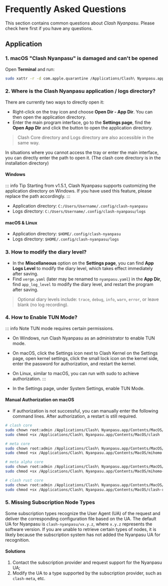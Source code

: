 # Frequently Asked Questions

This section contains common questions about _Clash Nyanpasu_.
Please check here first if you have any questions.

## Application

### 1. macOS "Clash Nyanpasu" is damaged and can't be opened

Open **Terminal** and run:

```bash
sudo xattr -r -d com.apple.quarantine /Applications/Clash\ Nyanpasu.app
```

### 2. Where is the Clash Nyanpasu application / logs directory?

There are currently two ways to directly open it:

- Right-click on the tray icon and choose **Open Dir - App Dir**. You can then open the application directory.
- Enter the main program interface, go to the **Settings page**, find the **Open App Dir** and click the button to open the application directory.

> Clash Core directory and Logs directory are also accessible in the same way.

In situations where you cannot access the tray or enter the main interface, you can directly enter the path to open it. (The clash core directory is in the installation directory)

#### Windows

::: info Tip
Starting from v1.5.1, Clash Nyanpasu supports customizing the application directory on Windows. If you have used this feature, please replace the path accordingly.
:::

- Application directory: `C:/Users/Username/.config/clash-nyanpasu`
- Logs directory: `C:/Users/Username/.config/clash-nyanpasu/logs`

#### macOS & Linux

- Application directory: `$HOME/.config/clash-nyanpasu`
- Logs directory: `$HOME/.config/clash-nyanpasu/logs`

### 3. How to modify the diary level?

- In the **Miscellaneous** option on the **Settings page**, you can find **App Logs Level** to modify the diary level, which takes effect immediately after saving.
- Find `verge.yaml` (later may be renamed to `nyanpasu.yaml`) in the **App Dir**, find `app_log_level` to modify the diary level, and restart the program after saving.

> Optional diary levels include: `trace`, `debug`, `info`, `warn`, `error`, or leave blank (no log recording).

### 4. How to Enable TUN Mode?

::: info Note
TUN mode requires certain permissions.

- On Windows, run Clash Nyanpasu as an administrator to enable TUN mode.
- On macOS, click the Settings icon next to Clash Kernel on the Settings page, open kernel settings, click the small lock icon on the kernel side, enter the password for authorization, and restart the kernel.
- On Linux, similar to macOS, you can run with sudo to achieve authorization.
  :::

- In the Settings page, under System Settings, enable TUN Mode.

#### Manual Authorization on macOS

- If authorization is not successful, you can manually enter the following command lines. After authorization, a restart is still required.

```bash
# clash core
sudo chown root:admin /Applications/Clash\ Nyanpasu.app/Contents/MacOS/clash
sudo chmod +sx /Applications/Clash\ Nyanpasu.app/Contents/MacOS/clash

# meta core
sudo chown root:admin /Applications/Clash\ Nyanpasu.app/Contents/MacOS/mihomo
sudo chmod +sx /Applications/Clash\ Nyanpasu.app/Contents/MacOS/mihomo

# meta alpha core
sudo chown root:admin /Applications/Clash\ Nyanpasu.app/Contents/MacOS/mihomo-alpha
sudo chmod +sx /Applications/Clash\ Nyanpasu.app/Contents/MacOS/mihomo-alpha

# clash rust core
sudo chown root:admin /Applications/Clash\ Nyanpasu.app/Contents/MacOS/clash-rs
sudo chmod +sx /Applications/Clash\ Nyanpasu.app/Contents/MacOS/clash-rs
```

### 5. Missing Subscription Node Types

Some subscription types recognize the User Agent (UA) of the request and deliver the corresponding configuration file based on the UA. The default UA for Nyanpasu is `clash-nyanpasu/vx.y.z`, where `x.y.z` represents the software version. If you are unable to retrieve certain types of nodes, it is likely because the subscription system has not added the Nyanpasu UA for recognition.

#### Solutions

1. Contact the subscription provider and request support for the Nyanpasu UA;
2. Modify the UA to a type supported by the subscription provider, such as `clash-meta`, etc.
